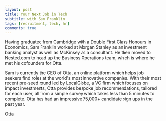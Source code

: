```yaml
---
layout: post
title: Your Next Job in Tech
subtitle: with Sam Franklin
tags: [recruitment, tech, hr]
comments: true
---
```


Having graduated from Cambridge with a Double First Class Honours in Economics, Sam Franklin worked at Morgan Stanley as an investment banking analyst as well as McKinsey as a consultant. He then moved to Nested.com to head up the Business Operations team, which is where he met his cofounders for Otta.



Sam is currently the CEO of Otta, an online platform which helps job seekers find roles at the world's most innovative companies. With their most recent pre-seed round led by LocalGlobe, a VC firm which focuses on impact investments, Otta provides bespoke job recommendations, tailored for each user, all from a simple survey which takes less than 5 minutes to complete. Otta has had an impressive 75,000+ candidate sign ups in the past year.

[Otta](https://otta.com/)